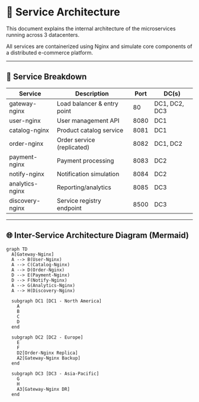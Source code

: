 # 🧱 Service Architecture

This document explains the internal architecture of the microservices running across 3 datacenters.

All services are containerized using Nginx and simulate core components of a distributed e-commerce platform.

---

## 🧩 Service Breakdown

| Service           | Description                      | Port | DC(s)      |
|------------------|----------------------------------|------|------------|
| gateway-nginx    | Load balancer & entry point      | 80   | DC1, DC2, DC3 |
| user-nginx       | User management API              | 8080 | DC1        |
| catalog-nginx    | Product catalog service          | 8081 | DC1        |
| order-nginx      | Order service (replicated)       | 8082 | DC1, DC2   |
| payment-nginx    | Payment processing               | 8083 | DC2        |
| notify-nginx     | Notification simulation          | 8084 | DC2        |
| analytics-nginx  | Reporting/analytics              | 8085 | DC3        |
| discovery-nginx  | Service registry endpoint        | 8500 | DC3        |

---

## 🌐 Inter-Service Architecture Diagram (Mermaid)

```mermaid
graph TD
  A[Gateway-Nginx]
  A --> B(User-Nginx)
  A --> C(Catalog-Nginx)
  A --> D(Order-Nginx)
  D --> E(Payment-Nginx)
  D --> F(Notify-Nginx)
  A --> G(Analytics-Nginx)
  A --> H(Discovery-Nginx)

  subgraph DC1 [DC1 - North America]
    A
    B
    C
    D
  end

  subgraph DC2 [DC2 - Europe]
    E
    F
    D2[Order-Nginx Replica]
    A2[Gateway-Nginx Backup]
  end

  subgraph DC3 [DC3 - Asia-Pacific]
    G
    H
    A3[Gateway-Nginx DR]
  end